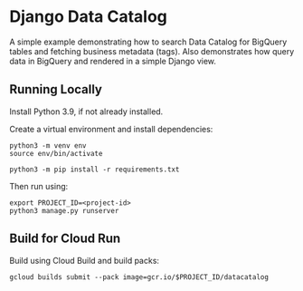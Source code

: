 # Django Data Catalog
A simple example demonstrating how to search Data Catalog for BigQuery tables and fetching business metadata (tags).
Also demonstrates how query data in BigQuery and rendered in a simple Django view.

## Running Locally
Install Python 3.9, if not already installed.

Create a virtual environment and install dependencies:
```shell
python3 -m venv env
source env/bin/activate

python3 -m pip install -r requirements.txt
```

Then run using:
```shell
export PROJECT_ID=<project-id>
python3 manage.py runserver
```

## Build for Cloud Run
Build using Cloud Build and build packs:
```shell
gcloud builds submit --pack image=gcr.io/$PROJECT_ID/datacatalog
```

